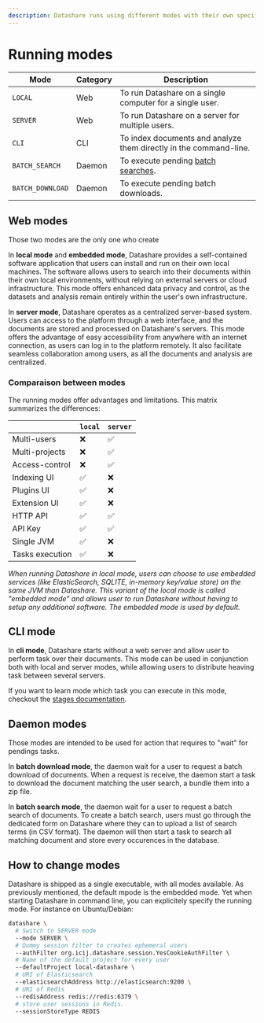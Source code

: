 ```yaml
---
description: Datashare runs using different modes with their own specifities.
---
```


# Running modes

| Mode | Category | Description |
| --- | --- | --- |
| `LOCAL` | Web | To run Datashare on a single computer for a single user. |
| `SERVER` | Web | To run Datashare on a server for multiple users. |
| `CLI` | CLI | To index documents and analyze them directly in the command-line. |
| `BATCH_SEARCH` | Daemon | To execute pending [batch searches](/usage/batch-search-documents.md). |
| `BATCH_DOWNLOAD` | Daemon | To execute pending batch downloads. |

## Web modes

Those two modes are the only one who create 

In **local mode** and **embedded mode**, Datashare provides a self-contained software application that users can install and run on their own local machines. The software allows users to search into their documents within their own local environments, without relying on external servers or cloud infrastructure. This mode offers enhanced data privacy and control, as the datasets and analysis remain entirely within the user's own infrastructure.

In **server mode**, Datashare operates as a centralized server-based system. Users can access to the platform through a web interface, and the documents are stored and processed on Datashare's servers. This mode offers the advantage of easy accessibility from anywhere with an internet connection, as users can log in to the platform remotely. It also facilitate seamless collaboration among users, as all the documents and analysis are centralized.

### Comparaison between modes

The running modes offer advantages and limitations. This matrix summarizes the differences:

|  | `local` | `server` |
| --- | --- | --- |
| Multi-users | ❌ | ✅ |
| Multi-projects | ❌ | ✅ |
| Access-control | ❌ | ✅ |
| Indexing UI | ✅ | ❌ |
| Plugins UI | ✅ | ❌ |
| Extension UI | ✅ | ❌ |
| HTTP API | ✅ | ✅ |
| API Key | ✅ | ✅ | ❌ |
| Single JVM | ✅ | ❌ |
| Tasks execution | ✅ | ❌ |

*When running Datashare in local mode, users can choose to use embedded services (like ElasticSearch, SQLITE, in-memory key/value store) on the same JVM than Datashare. This variant of the local mode is called "embedded mode" and allows user to run Datashare without having to setup any additional software. The embedded mode is used by default.*

## CLI mode

In **cli mode**, Datashare starts without a web server and allow user to perform task over their documents. This mode can be used in conjunction both with local and server modes, while allowing users to distribute heaving task between several servers.

If you want to learn mode which task you can execute in this mode, checkout the [stages documentation](/concepts/cli-stages.md).

## Daemon modes

Those modes are intended to be used for action that requires to "wait" for pendings tasks.

In **batch download mode**, the daemon wait for a user to request a batch download of documents. When a request is receive, the daemon start a task to download the document matching the user search, a bundle them into a zip file.

In **batch search mode**, the daemon wait for a user to request a batch search of documents. To create a batch search, users must go through the dedicated form on Datashare where they can to upload a list of search terms (in CSV format). The daemon will then start a task to search all matching document and store every occurences in the database.

## How to change modes

Datashare is shipped as a single executable, with all modes available. As previously mentioned, the default mpode is the embedded mode. Yet when starting Datashare in command line, you can explicitely specify the running mode. For instance on Ubuntu/Debian:

```sh
datashare \
  # Switch to SERVER mode
  --mode SERVER \
  # Dummy session filter to creates ephemeral users
  --authFilter org.icij.datashare.session.YesCookieAuthFilter \
  # Name of the default project for every user
  --defaultProject local-datashare \
  # URI of Elasticsearch
  --elasticsearchAddress http://elasticsearch:9200 \
  # URI of Redis 
  --redisAddress redis://redis:6379 \
  # store user sessions in Redis.
  --sessionStoreType REDIS
```
